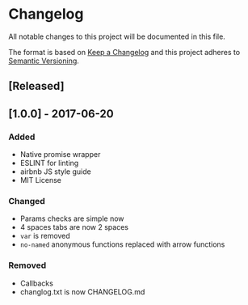 # Changelog
All notable changes to this project will be documented in this file.

The format is based on [Keep a Changelog](http://keepachangelog.com/en/1.0.0/)
and this project adheres to [Semantic Versioning](http://semver.org/spec/v2.0.0.html).

## [Released]

## [1.0.0] - 2017-06-20
### Added
- Native promise wrapper
- ESLINT for linting
- airbnb JS style guide
- MIT License

### Changed
- Params checks are simple now
- 4 spaces tabs are now 2 spaces
- ```var``` is removed
- ```no-named``` anonymous functions replaced with arrow functions

### Removed
- Callbacks
- changlog.txt is now CHANGELOG.md

